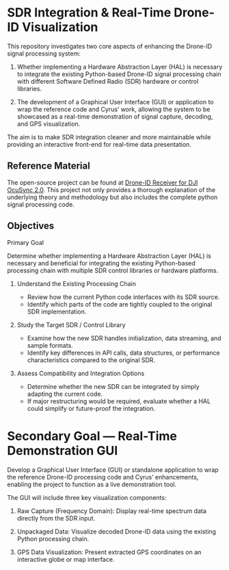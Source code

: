 # SDR Integration & Real-Time Drone-ID Visualization

This repository investigates two core aspects of enhancing the Drone-ID signal processing system:

1. Whether implementing a Hardware Abstraction Layer (HAL) is necessary to integrate the existing Python-based Drone-ID signal processing chain with different Software Defined Radio (SDR) hardware or control libraries.

2. The development of a Graphical User Interface (GUI) or application to wrap the reference code and Cyrus’ work, allowing the system to be showcased as a real-time demonstration of signal capture, decoding, and GPS visualization.

The aim is to make SDR integration cleaner and more maintainable while providing an interactive front-end for real-time data presentation.


## Reference Material

The open-source project can be found at [Drone-ID Receiver for DJI OcuSync 2.0](https://github.com/RUB-SysSec/DroneSecurity). This project not only provides a thorough explanation of the underlying theory and methodology but also includes the complete python signal processing code.

## Objectives

Primary Goal

Determine whether implementing a Hardware Abstraction Layer (HAL) is necessary and beneficial for integrating the existing Python-based processing chain with multiple SDR control libraries or hardware platforms.

1. Understand the Existing Processing Chain

   * Review how the current Python code interfaces with its SDR source.
   * Identify which parts of the code are tightly coupled to the original SDR implementation.

2. Study the Target SDR / Control Library

   * Examine how the new SDR handles initialization, data streaming, and sample formats.
   * Identify key differences in API calls, data structures, or performance characteristics compared to the original SDR.
  
3. Assess Compatibility and Integration Options

   * Determine whether the new SDR can be integrated by simply adapting the current code.
   * If major restructuring would be required, evaluate whether a HAL could simplify or future-proof the integration.

# Secondary Goal — Real-Time Demonstration GUI

Develop a Graphical User Interface (GUI) or standalone application to wrap the reference Drone-ID processing code and Cyrus’ enhancements, enabling the project to function as a live demonstration tool.

The GUI will include three key visualization components:

1. Raw Capture (Frequency Domain): Display real-time spectrum data directly from the SDR input.

2. Unpackaged Data: Visualize decoded Drone-ID data using the existing Python processing chain.

3. GPS Data Visualization: Present extracted GPS coordinates on an interactive globe or map interface.
